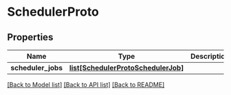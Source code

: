 # SchedulerProto

## Properties
Name | Type | Description | Notes
------------ | ------------- | ------------- | -------------
**scheduler_jobs** | [**list[SchedulerProtoSchedulerJob]**](SchedulerProtoSchedulerJob.md) |  | [optional] 

[[Back to Model list]](../README.md#documentation-for-models) [[Back to API list]](../README.md#documentation-for-api-endpoints) [[Back to README]](../README.md)



